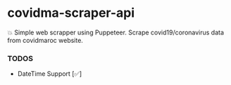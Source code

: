 # covidma-scraper-api

💥 Simple web scrapper using Puppeteer. Scrape covid19/coronavirus data from covidmaroc website.

### TODOS

- DateTime Support [✅]
